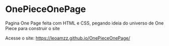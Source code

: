 # OnePieceOnePage
Pagina One Page feita com HTML e CSS, pegando ideia do universo de One Piece para construir o site

Acesse o site: https://leoamzz.github.io/OnePieceOnePage/
